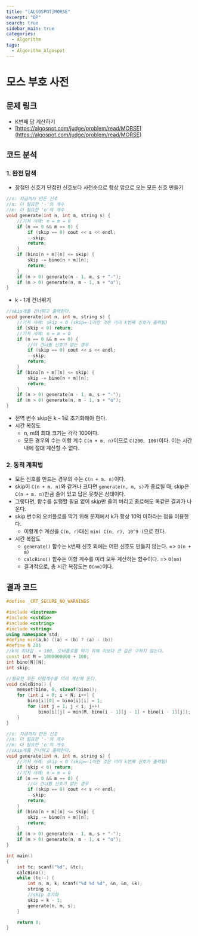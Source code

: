 ```yaml
---
title: "[ALGOSPOT]MORSE"
excerpt: "DP"
search: true
sidebar_main: true
categories:
  - Algorithm
tags:
  - Algorithm_Algospot
---
```


# 모스 부호 사전

## 문제 링크
- K번째 답 계산하기
- [https://algospot.com/judge/problem/read/MORSE](https://algospot.com/judge/problem/read/MORSE)

## 코드 분석
### 1. 완전 탐색
- 장점인 신호가 단점인 신호보다 사전순으로 항상 앞으로 오는 모든 신호 만들기

```cpp
//s: 지금까지 만든 신호
//n: 더 필요한 '-'의 개수
//m: 더 필요한 'o'의 개수
void generate(int n, int m, string s) {
	//기저 사례: n = m = 0
	if (n == 0 && m == 0) {
		if (skip == 0) cout << s << endl;
		--skip;
		return;
	}
	if (bino[n + m][n] <= skip) {
		skip -= bino[n + m][n];
		return;
	}
	if (n > 0) generate(n - 1, m, s + "-");
	if (m > 0) generate(n, m - 1, s + "o");
}
```

- k - 1개 건너뛰기

```cpp
//skip개를 건너뛰고 출력한다.
void generate(int n, int m, string s) {
	//기저 사례: skip < 0 (skip=-1이란 것은 이미 k번째 신호가 출력됨)
	if (skip < 0) return;
	//기저 사례: n = m = 0
	if (n == 0 && m == 0) {
		//더 건너뛸 신호가 없는 경우
		if (skip == 0) cout << s << endl;
		--skip;
		return;
	}
	if (bino[n + m][n] <= skip) {
		skip -= bino[n + m][n];
		return;
	}
	if (n > 0) generate(n - 1, m, s + "-");
	if (m > 0) generate(n, m - 1, s + "o");
}
```

- 전역 변수 skip은 k - 1로 초기화해야 한다.
- 시간 복잡도
  - n, m의 최대 크기는 각각 100이다.
  - 모든 경우의 수는 이항 계수 ```C(n + m, n)```이므로 ```C(200, 100)```이다. 이는 시간내에 절대 계산할 수 없다.

### 2. 동적 계획법
- 모든 신호를 만드는 경우의 수는 ```C(n + m. n)```이다.
- skip이 ```C(n + m. n)```와 같거나 크다면 ```generate(n, m, s)```가 종료될 때, skip은 ```C(n + m. n)```만큼 줄어 있고 답은 못찾은 상태이다.
- 그렇다면, 함수를 실행할 필요 없이 skip만 줄여 버리고 종료해도 똑같은 결과가 나온다.
- skip 변수의 오버플로를 막기 위해 문제에서 k가 항상 10억 이하라는 점을 이용한다.
  - 이항계수 계산을 ```C(n, r)```대신 ```min( C(n, r), 10^9 )```으로 한다.
- 시간 복잡도
  - ```generate()``` 함수는 k번째 신호 외에는 어떤 신호도 만들지 않는다. => ```O(n + m)```
  - ```calcBino()``` 함수는 이항 계수를 미리 모두 계산하는 함수이다. => ```O(nm)```
  - 결과적으로, 총 시간 복잡도는 ```O(nm)```이다.

## 결과 코드

```cpp
#define _CRT_SECURE_NO_WARNINGS

#include <iostream>
#include <cstdio>
#include <cstring>
#include <string>
using namespace std;
#define min(a,b) ((a) < (b) ? (a) : (b))
#define N 201
//k의 최대값  + 100, 오버플로를 막기 위해 이보다 큰 값은 구하지 않는다.
const int M = 1000000000 + 100;
int bino[N][N];
int skip;

//필요한 모든 이항계수를 미리 계산해 둔다.
void calcBino() {
	memset(bino, 0, sizeof(bino));
	for (int i = 0; i < N; i++) {
		bino[i][0] = bino[i][i] = 1;
		for (int j = 1; j < i; j++)
			bino[i][j] = min(M, bino[i - 1][j - 1] + bino[i - 1][j]);
	}
}

//s: 지금까지 만든 신호
//n: 더 필요한 '-'의 개수
//m: 더 필요한 'o'의 개수
//skip개를 건너뛰고 출력한다.
void generate(int n, int m, string s) {
	//기저 사례: skip < 0 (skip=-1이란 것은 이미 k번째 신호가 출력됨)
	if (skip < 0) return;
	//기저 사례: n = m = 0
	if (n == 0 && m == 0) {
		//더 건너뛸 신호가 없는 경우
		if (skip == 0) cout << s << endl;
		--skip;
		return;
	}
	if (bino[n + m][n] <= skip) {
		skip -= bino[n + m][n];
		return;
	}
	if (n > 0) generate(n - 1, m, s + "-");
	if (m > 0) generate(n, m - 1, s + "o");
}

int main()
{
	int tc; scanf("%d", &tc);
	calcBino();
	while (tc--) {
		int n, m, k; scanf("%d %d %d", &n, &m, &k);
		string s;
		//skip 초기화
		skip = k - 1;
		generate(n, m, s);
	}

	return 0;
}
```
